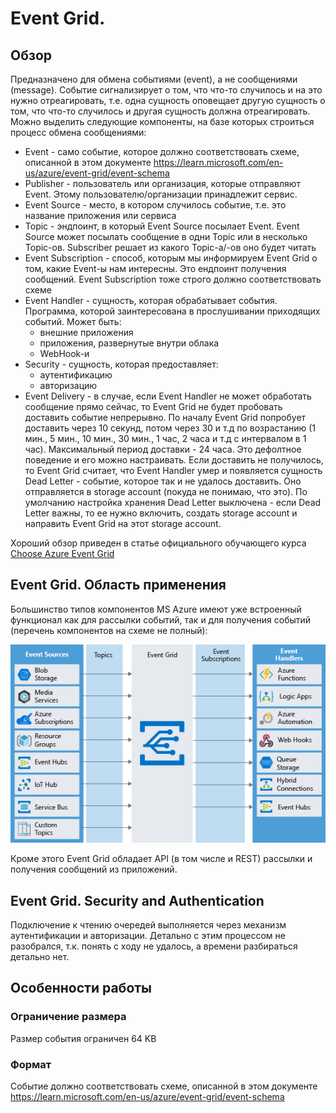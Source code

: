 # Event Grid.

## Обзор
Предназначено для обмена событиями (event), а не сообщениями (message). Событие сигнализирует о 
том, что что-то случилось и на это нужно отреагировать, т.е. одна сущность оповещает другую 
сущность о том, что что-то случилось и другая сущность должна отреагировать.
Можно выделить следующие компоненты, на базе которых строиться процесс обмена сообщениями:
* Event - само событие, которое должно соответствовать схеме, описанной в этом документе https://learn.microsoft.com/en-us/azure/event-grid/event-schema
* Publisher - пользователь или организация, которые отправляют Event. Этому 
  пользователю/организации принадлежит сервис.
* Event Source - место, в котором случилось событие, т.е. это название приложения или сервиса
* Topic - эндпоинт, в который Event Source посылает Event. Event Source может посылать сообщение 
  в одни Topic или в несколько Topic-ов. Subscriber решает из какого Topic-а/-ов оно будет читать
* Event Subscription - способ, которым мы информируем Event Grid о том, какие Event-ы нам 
  интересны. Это ендпоинт получения сообщений. Event Subscription тоже строго должно 
  соответствовать схеме
* Event Handler - сущность, которая обрабатывает события. Программа, которой заинтересована в 
  прослушивании приходящих событий. Может быть:
  * внешние приложения
  * приложения, развернутые внутри облака
  * WebHook-и
* Security - сущность, которая предоставляет:
  * аутентификацию
  * авторизацию
* Event Delivery - в случае, если Event Handler не может обработать сообщение прямо сейчас, то 
  Event Grid не будет пробовать доставить событие непрерывно. По началу Event Grid попробует 
  доставить через 10 секунд, потом через 30 и т.д по возрастанию (1 мин., 5 мин., 10 мин., 30 
  мин., 1 час, 2 часа и т.д с интервалом в 1 час). Максимальный период доставки - 24 часа. Это 
  дефолтное поведение и его можно настраивать. Если доставить не получилось, то Event Grid 
  считает, что Event Handler умер и появляется сущность Dead Letter - событие, которое так и не 
  удалось доставить. Оно отправляется в storage account (покуда не понимаю, что это). По 
  умолчанию настройка хранения Dead Letter выключена - если Dead Letter важны, то ее нужно 
  включить, создать storage account и направить Event Grid на этот storage account.

Хороший обзор приведен в статье официального обучающего курса [Choose Azure Event Grid](https://learn.microsoft.com/en-us/training/modules/choose-a-messaging-model-in-azure-to-connect-your-services/4-choose-event-grid)

## Event Grid. Область применения
Большинство типов компонентов MS Azure имеют уже встроенный функционал как для рассылки событий,
так и для получения событий (перечень компонентов на схеме не полный):

![Event Grid Idea](images/event-grid-idea.png)

Кроме этого Event Grid обладает API (в том числе и REST) рассылки и
получения сообщений из приложений.

## Event Grid. Security and Authentication
Подключение к чтению очередей выполняется через механизм аутентификации и авторизации. Детально 
с этим процессом не разобрался, т.к. понять с ходу не удалось, а времени разбираться детально нет.

## Особенности работы
### Ограничение размера
Размер события ограничен 64 KB
### Формат
Событие должно соответствовать схеме, описанной в этом документе https://learn.microsoft.com/en-us/azure/event-grid/event-schema

